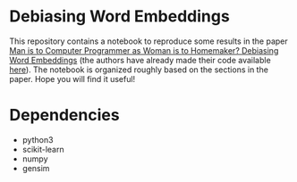 # Debiasing Word Embeddings

This repository contains a notebook to reproduce some results in the paper [Man is to Computer Programmer as Woman is to Homemaker? Debiasing Word Embeddings](http://papers.nips.cc/paper/6228-man-is-to-computer-programmer-as-woman-is-to-homemaker-debiasing-word-embeddings.pdf) (the authors have already made their code available [here](https://github.com/tolga-b/debiaswe)).
The notebook is organized roughly based on the sections in the paper. Hope you will find it useful!

# Dependencies

* python3
* scikit-learn
* numpy
* gensim